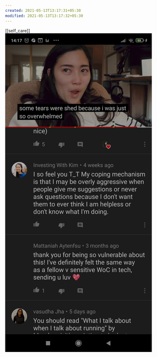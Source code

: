 ```yaml
---
created: 2021-05-13T13:17:31+05:30
modified: 2021-05-13T13:17:32+05:30
---
```

[[self_care]]
![Image](./media/IMG_1620892050460.jpg)

